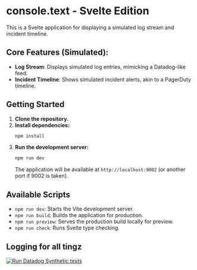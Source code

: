 # console.text - Svelte Edition

This is a Svelte application for displaying a simulated log stream and incident timeline.

## Core Features (Simulated):

-   **Log Stream**: Displays simulated log entries, mimicking a Datadog-like feed.
-   **Incident Timeline**: Shows simulated incident alerts, akin to a PagerDuty timeline.

## Getting Started

1.  **Clone the repository.**
2.  **Install dependencies:**
    ```bash
    npm install
    ```
3.  **Run the development server:**
    ```bash
    npm run dev
    ```
    The application will be available at `http://localhost:9002` (or another port if 9002 is taken).

## Available Scripts

-   `npm run dev`: Starts the Vite development server.
-   `npm run build`: Builds the application for production.
-   `npm run preview`: Serves the production build locally for preview.
-   `npm run check`: Runs Svelte type checking.
## Logging for all tingz
[![Run Datadog Synthetic tests](https://github.com/GitJohnFis/consoleText/actions/workflows/datadog-synthetics.yml/badge.svg)](https://github.com/GitJohnFis/consoleText/actions/workflows/datadog-synthetics.yml)
